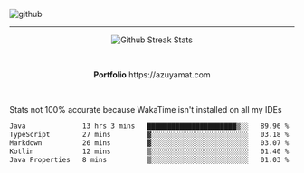 ![github](https://media.discordapp.net/attachments/881363147364118528/1142610121697021952/background.png?width=1000&height=300)<br>
___
<p align="center">
  <img alt="Github Streak Stats" src="https://streak-stats.demolab.com?user=Azuyamat&theme=transparent&hide_border=true"/>
</p><br>
<p align="center">
      <strong>Portfolio</strong> https://azuyamat.com
</p><br>

Stats not 100% accurate because WakaTime isn't installed on all my IDEs
<!--START_SECTION:waka-->

```txt
Java              13 hrs 3 mins   ██████████████████████▒░░   89.96 %
TypeScript        27 mins         ▓░░░░░░░░░░░░░░░░░░░░░░░░   03.18 %
Markdown          26 mins         ▓░░░░░░░░░░░░░░░░░░░░░░░░   03.07 %
Kotlin            12 mins         ▒░░░░░░░░░░░░░░░░░░░░░░░░   01.40 %
Java Properties   8 mins          ▒░░░░░░░░░░░░░░░░░░░░░░░░   01.03 %
```

<!--END_SECTION:waka-->
